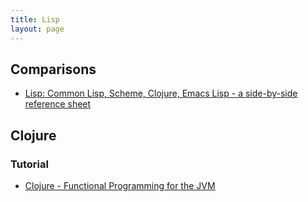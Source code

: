 ```yaml
---
title: Lisp
layout: page
---
```


## Comparisons

* [Lisp: Common Lisp, Scheme, Clojure, Emacs Lisp  - a side-by-side reference sheet](http://hyperpolyglot.org/lisp)

## Clojure

### Tutorial

* [Clojure - Functional Programming for the JVM](http://java.ociweb.com/mark/clojure/article.html#Vars)
